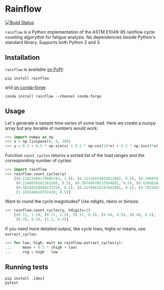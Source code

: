 Rainflow
========

[![Build Status](https://travis-ci.org/iamlikeme/rainflow.svg?branch=master)](https://travis-ci.org/iamlikeme/rainflow)

`rainflow` is a Python implementation of the ASTM E1049-85 rainflow cycle counting
algorythm for fatigue analysis. No dependencies beside Python's standard library.
Supports both Python 2 and 3.

Installation
------------

`rainflow` is available [on PyPI](https://pypi.org/project/rainflow/):

```
pip install rainflow
```

and [on conda-forge](https://github.com/conda-forge/rainflow-feedstock):

```
conda install rainflow --channel conda-forge
```

Usage
-----

Let's generate a sample time series of some load. Here we create a numpy array but any iterable of numbers would work:
```python
>>> import numpy as np
>>> x = np.linspace(0, 4, 200)
>>> y = 0.2 + 0.5 * np.sin(x) + 0.2 * np.cos(10*x) + 0.2 * np.sin(4*x)
```

Function `count_cycles` returns a sorted list of the load ranges and the corresponding
number of cycles:
```python
>>> import rainflow
>>> rainflow.count_cycles(y)
    [(0.11022406179686783, 1.0), (0.11316419853821802, 0.5), (0.20607635324664902, 1.0),
     (0.2148070281383265, 0.5), (0.36749670533564682, 0.5), (0.4389628182518176, 0.5),
     (0.48294318988133728, 0.5), (0.52799626197601901, 0.5), (0.78150280937784777, 0.5),
     (1.102640610792428, 0.5)]
```

Want to round the cycle magnitudes? Use *ndigits*, *nbins* or *binsize*:
```python
>>> rainflow.count_cycles(y, ndigits=2)
    [(0.11, 1.5), (0.21, 1.5), (0.37, 0.5), (0.44, 0.5), (0.48, 0.5), (0.53, 0.5),
     (0.78, 0.5), (1.1, 0.5)]
```

If you need more detailed output, like cycle lows, highs or means, use `extract_cycles`:
```python
>>> for low, high, mult in rainflow.extract_cycles(y):
...     mean = 0.5 * (high + low)
...     rng = high - low
```

Running tests
-------------

```
pip install .[dev]
pytest
```
